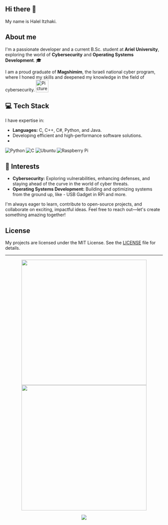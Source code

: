 ## Hi there 👋

My name is Halel Itzhaki.

About me 
--
I'm a passionate developer and a current B.Sc. student at **Ariel University**, exploring the world of **Cybersecurity** and **Operating Systems Development**. 🎓

I am a proud graduate of **Magshimim**, the Israeli national cyber program, where I honed my skills and deepened my knowledge in the field of cybersecurity. <img width="40" alt="Picture1" src="https://github.com/user-attachments/assets/a20e00b2-8713-4fc6-834b-61c100e2d3d9" style="vertical-align:text-bottom;">



## 💻 Tech Stack
I have expertise in:
- **Languages:** C, C++, C#, Python, and Java.
- Developing efficient and high-performance software solutions.
- 
![Python](https://img.shields.io/badge/-Python-3776AB?logo=python&logoColor=white&style=flat)
![C](https://img.shields.io/badge/-C-00599C?logo=c&logoColor=white&style=flat)
![Ubuntu](https://img.shields.io/badge/-Ubuntu-E95420?logo=ubuntu&logoColor=white&style=flat)
![Raspberry Pi](https://img.shields.io/badge/-Raspberry%20Pi-C51A4A?logo=raspberry-pi&logoColor=white&style=flat)

## 🌟 Interests
- **Cybersecurity:** Exploring vulnerabilities, enhancing defenses, and staying ahead of the curve in the world of cyber threats.
- **Operating Systems Development:** Building and optimizing systems from the ground up, like - USB Gadget in RPi and more.

I'm always eager to learn, contribute to open-source projects, and collaborate on exciting, impactful ideas. Feel free to reach out—let's create something amazing together!

## License

My projects are licensed under the MIT License. See the [LICENSE](LICENSE) file for details.

---
<p align="center">
  <img src="https://github-readme-stats.vercel.app/api?username=halelitzhaki&show_icons=true&theme=radical" width="400">
  <img src="https://github-readme-streak-stats.herokuapp.com/?user=halelitzhaki&theme=radical" width="400">
</p>

<p align="center">
  <img src="https://github-readme-stats.vercel.app/api/top-langs/?username=halelitzhaki&layout=compact&langs_count=6"https://github.com/anuraghazra/github-readme-stats>
</p>
